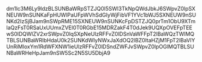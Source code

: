 dm1lc3M6Ly9ldzBLSUNBaWRpSTZJQ0l5SWl3TkNpQWdJbkJ6SWpvZ0lpSXNEUW9nSUNKaFpHUWlPaUFpWVhSdGIyWjFibVF1YVc1bWJ5SXNEUW9nSUNKd2IzSjBJam9nSWpRME15SXNEUW9nSUNKcFpDSTZJQ0prTm1ObU9XTmlaQzFsT0RSaUxUUmxZVEl0T0RGbE15MDRZakF4T0dJek9UQXpOVEFpTEEwS0lDQWlZV2xrSWpvZ0lqSXpNeUlzRFFvZ0lDSnVaWFFpT2lBaWQzTWlMQTBLSUNBaWRIbHdaU0k2SUNKdWIyNWxJaXdOQ2lBZ0ltaHZjM1FpT2lBaVlYUnRiMloxYm1RdWFXNW1ieUlzRFFvZ0lDSndZWFJvSWpvZ0lpOGlMQTBLSUNBaWRHeHpJam9nSW5Sc2N5SU5DbjA9
